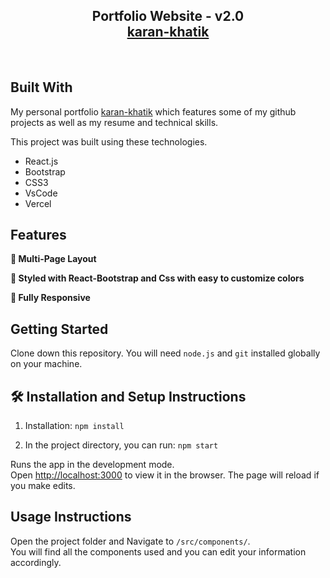 <h2 align="center">
  Portfolio Website - v2.0<br/>
  <a href="https://karan-khatik.vercel.app/" target="_blank">karan-khatik</a>
</h2>

<br/>


## Built With

My personal portfolio <a href="https://karan-khatik.vercel.app/" target="_blank">karan-khatik</a> which features some of my github projects as well as my resume and technical skills.<br/>

This project was built using these technologies.

- React.js
- Bootstrap
- CSS3
- VsCode
- Vercel

## Features

**📖 Multi-Page Layout**

**🎨 Styled with React-Bootstrap and Css with easy to customize colors**

**📱 Fully Responsive**

## Getting Started

Clone down this repository. You will need `node.js` and `git` installed globally on your machine.

## 🛠 Installation and Setup Instructions

1. Installation: `npm install`

2. In the project directory, you can run: `npm start`

Runs the app in the development mode.\
Open [http://localhost:3000](http://localhost:3000) to view it in the browser.
The page will reload if you make edits.

## Usage Instructions

Open the project folder and Navigate to `/src/components/`. <br/>
You will find all the components used and you can edit your information accordingly.





